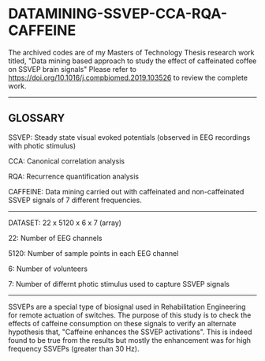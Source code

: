 # DATAMINING-SSVEP-CCA-RQA-CAFFEINE 

The archived codes are of my Masters of Technology Thesis research work titled, "Data mining based approach to study the effect of caffeinated coffee on SSVEP brain signals" Please refer to https://doi.org/10.1016/j.compbiomed.2019.103526 to review the complete work.

-------
GLOSSARY
-------

SSVEP: Steady state visual evoked potentials (observed in EEG recordings with photic stimulus)

CCA: Canonical correlation analysis

RQA: Recurrence quantification analysis

CAFFEINE: Data mining carried out with caffeinated and non-caffeinated SSVEP signals of 7 different frequencies.

-------

DATASET: 22 x 5120 x 6 x 7 (array)

  22: Number of EEG channels
  
  5120: Number of sample points in each EEG channel
  
  6: Number of volunteers
  
  7: Number of differnt photic stimulus used to capture SSVEP signals
  
------

SSVEPs are a special type of biosignal used in Rehabilitation Engineering for remote actuation of switches. The purpose of this study is to check the effects of caffeine consumption on these signals to verify an alternate hypothesis that, "Caffeine enhances the SSVEP activations". This is indeed found to be true from the results but mostly the enhancement was for high frequency SSVEPs (greater than 30 Hz).  
